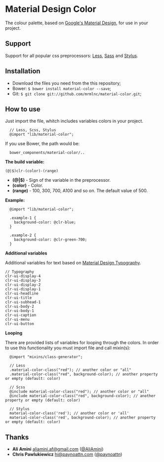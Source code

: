 Material Design Color
==============

The colour palette, based on [Google's Material Design](http://www.google.com/design/spec/style/color.html), for use in your project.

Support
--------------

Support for all popular css preprocessors: [Less](http://lesscss.org/), [Sass](http://sass-lang.com/) and [Stylus](http://learnboost.github.io/stylus/).

Installation
--------------

* Download the files you need from the this repository;
* Bower: `$ bower install material-color --save`;
* Git: `$ git clone git://github.com/mrmlnc/material-color.git`;

How to use
--------------

Just import the file, whitch includes variables colors in your project.

```Less
  // Less, Scss, Stylus
  @import "lib/material-color";
````

If you use Bower, the path would be:

````
  bower_components/material-color/..
````

**The build variable:**

`(@|$)clr-(color)-(range)`

  - **(@|$)** - Sign of the variable in the preprocessor.
  - **(color)** - Color.
  - **(range)** - 100, 300, 700, A100 and so on. The default value of 500.

**Example:**

````Less
  @import "lib/material-color";

  .example-1 {
    background-color: @clr-blue;
  }

  .example-2 {
    background-color: @clr-green-700;
  }
````

**Additional variables**

Additional variables for text based on [Material Design Typography](http://www.google.com/design/spec/style/typography.html).

````Text
// Typography
clr-ui-display-4
clr-ui-display-3
clr-ui-display-2
clr-ui-display-1
clr-ui-headline
clr-ui-title
clr-ui-subhead-1
clr-ui-body-2
clr-ui-body-1
clr-ui-caption
clr-ui-menu
clr-ui-button
````

**Looping**

There are provided lists of variables for looping through the colors. In order to use this functionality you must import file and call mixin(s):

```
  @import "mixins/class-generator";

  // Less
  .material-color-class("red"); // another color or "all"
  .material-color-class("red", background-color); // another property or empty (default: color)

  // Scss
  @include material-color-class("red"); // another color or "all"
  @include material-color-class("red", background-color); // another property or empty (default: color)

  // Stylus
  material-color-class('red'); // another color or 'all'
  material-color-class('red', background-color); // another property or empty (default: color)
```

## Thanks

 - **Ali Amini** <aliamini.af@gmail.com> ([@AliAmini](https://github.com/AliAmini))
 - **Chris Pawlukiewicz** <hi@paynoattn.com> ([@paynoattn](https://github.com/paynoattn))
